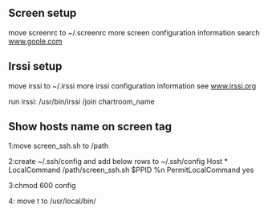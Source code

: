 Screen setup
------------
move screenrc to ~/.screenrc
more screen configuration information search www.goole.com



Irssi setup
-----------
move irssi to ~/.irssi
more irssi configuration information see www.irssi.org

run irssi:
/usr/bin/irssi
/join chartroom_name



Show hosts name on screen tag
-----------------------------
1:move screen_ssh.sh to /path

2:create ~/.ssh/config and add below rows to ~/.ssh/config
Host *
LocalCommand /path/screen_ssh.sh $PPID %n
PermitLocalCommand yes

3:chmod 600 config

4: move t to /usr/local/bin/


